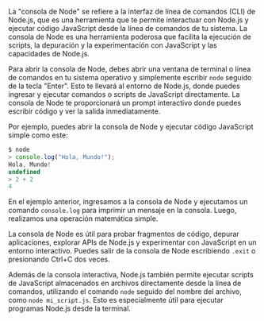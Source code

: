 La "consola de Node" se refiere a la interfaz de línea de comandos (CLI) de Node.js, que es una herramienta que te permite interactuar con Node.js y ejecutar código JavaScript desde la línea de comandos de tu sistema. La consola de Node es una herramienta poderosa que facilita la ejecución de scripts, la depuración y la experimentación con JavaScript y las capacidades de Node.js.

Para abrir la consola de Node, debes abrir una ventana de terminal o línea de comandos en tu sistema operativo y simplemente escribir `node` seguido de la tecla "Enter". Esto te llevará al entorno de Node.js, donde puedes ingresar y ejecutar comandos o scripts de JavaScript directamente. La consola de Node te proporcionará un prompt interactivo donde puedes escribir código y ver la salida inmediatamente.

Por ejemplo, puedes abrir la consola de Node y ejecutar código JavaScript simple como este:

```javascript
$ node
> console.log("Hola, Mundo!");
Hola, Mundo!
undefined
> 2 + 2
4
```

En el ejemplo anterior, ingresamos a la consola de Node y ejecutamos un comando `console.log` para imprimir un mensaje en la consola. Luego, realizamos una operación matemática simple.

La consola de Node es útil para probar fragmentos de código, depurar aplicaciones, explorar APIs de Node.js y experimentar con JavaScript en un entorno interactivo. Puedes salir de la consola de Node escribiendo `.exit` o presionando Ctrl+C dos veces.

Además de la consola interactiva, Node.js también permite ejecutar scripts de JavaScript almacenados en archivos directamente desde la línea de comandos, utilizando el comando `node` seguido del nombre del archivo, como `node mi_script.js`. Esto es especialmente útil para ejecutar programas Node.js desde la terminal.